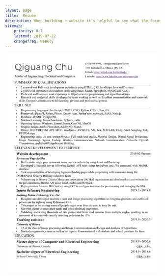```yaml
---
layout: page
title:  Resume
description: When building a website it's helpful to see what the focus of your site is. This page is an example of how to show a website's focus.
sitemap:
    priority: 0.7
    lastmod: 2019-07-22
    changefreq: weekly
---
```


![avatar](/images/Resume.jpg)